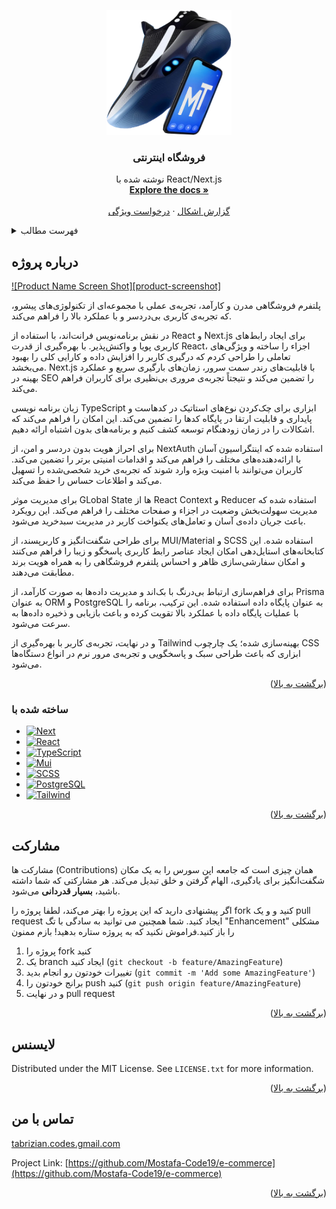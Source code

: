 <a name="readme-top"></a>

<div align="center">
  <a href="https://github.com/Mostafa-Code19/e-commerce">
    <img src="public/hero.png" alt="Logo" width="200" height="200">
  </a>

<h3 align="center">فروشگاه اینترنتی</h3>

  <p align="center">
    نوشته شده با React/Next.js
    <br />
    <a href="https://github.com/Mostafa-Code19/e-commerce"><strong>Explore the docs »</strong></a>
    <br />
    <br />
    <!-- <a href="https://github.com/Mostafa-Code19/e-commerce">View Demo</a>
    · -->
    <a href="https://github.com/Mostafa-Code19/e-commerce/issues">گزارش اشکال</a>
    ·
    <a href="https://github.com/Mostafa-Code19/e-commerce/issues">درخواست ویژگی</a>
  </p>
</div>

<!-- TABLE OF CONTENTS -->
<details>
  <summary>فهرست مطالب</summary>
  <ol>
    <li>
      <a href="#about-the-project">درباره پروژه</a>
      <ul>
        <li><a href="#built-with">ساخته شده با</a></li>
      </ul>
    </li>
    <li>
      <a href="#getting-started">برای اجرای برنامه</a>
      <ul>
        <li><a href="#prerequisites">پیش نیاز ها</a></li>
        <li><a href="#installation">نصب و راه اندازی</a></li>
      </ul>
    </li>
    <li><a href="#contributing">مشارکت</a></li>
    <li><a href="#license">لایسنس</a></li>
    <li><a href="#contact">تماس با من</a></li>
  </ol>
</details>

<!-- ABOUT THE PROJECT -->

## درباره پروژه

[![Product Name Screen Shot][product-screenshot]](https://example.com)

پلتفرم‌ فروشگاهی مدرن و کارآمد، تجربه‌ی عملی با مجموعه‌ای از تکنولوژی‌های پیشرو، که تجربه‌ی کاربری بی‌دردسر و با عملکرد بالا را فراهم می‌کند.

در نقش برنامه‌نویس فرانت‌اند، با استفاده از React و Next.js برای ایجاد رابط‌های کاربری پویا و واکنش‌پذیر. با بهره‌گیری از قدرت React، اجزاء را ساخته و ویژگی‌های تعاملی را طراحی کردم که درگیری کاربر را افزایش داده و کارایی کلی را بهبود می‌بخشد. Next.js با قابلیت‌های رندر سمت سرور، زمان‌های بارگیری سریع و عملکرد بهینه در SEO را تضمین می‌کند و نتیجتاً تجربه‌ی مروری بی‌نظیری برای کاربران فراهم می‌کند.

زبان برنامه نویسی TypeScript ابزاری برای چک‌کردن نوع‌های استاتیک در کدهاست و پایداری و قابلیت ارتقا در پایگاه کدها را تضمین می‌کند. این امکان را فراهم می‌کند که اشکالات را در زمان زودهنگام توسعه کشف کنیم و برنامه‌های بدون اشتباه ارائه دهیم.

برای احراز هویت بدون دردسر و امن، از NextAuth استفاده شده که اینتگراسیون آسان با ارائه‌دهنده‌های مختلف را فراهم می‌کند و اقدامات امنیتی برتر را تضمین می‌کند. کاربران می‌توانند با امنیت ویژه وارد شوند که تجربه‌ی خرید شخصی‌شده را تسهیل می‌کند و اطلاعات حساس را حفظ می‌کند.

برای مدیریت موثر GLobal State ها از React Context و Reducer استفاده شده که مدیریت سهولت‌بخش وضعیت در اجزاء و صفحات مختلف را فراهم می‌کند. این رویکرد باعث جریان داده‌ی آسان و تعامل‌های یکنواخت کاربر در مدیریت سبدخرید می‌شود.

برای طراحی شگفت‌انگیز و کاربرپسند، از MUI/Material و SCSS استفاده شده. این کتابخانه‌های استایل‌دهی امکان ایجاد عناصر رابط کاربری پاسخگو و زیبا را فراهم می‌کنند و امکان سفارشی‌سازی ظاهر و احساس پلتفرم فروشگاهی را به همراه هویت برند مطابقت می‌دهند.

برای فراهم‌سازی ارتباط بی‌درنگ با بک‌اند و مدیریت داده‌ها به صورت کارآمد، از Prisma به عنوان ORM و PostgreSQL به عنوان پایگاه داده استفاده شده. این ترکیب، برنامه را با عملیات پایگاه داده با عملکرد بالا تقویت کرده و باعث بازیابی و ذخیره داده‌ها به سرعت می‌شود.

و در نهایت، تجربه‌ی کاربر با بهره‌گیری از Tailwind بهینه‌سازی شده؛ یک چارچوب CSS ابزاری که باعث طراحی سبک و پاسخگویی و تجربه‌ی مرور نرم در انواع دستگاه‌ها می‌شود.

<p align="right">(<a href="#readme-top">برگشت به بالا</a>)</p>

### ساخته شده با

-  [![Next][Next.js]][Next-url]
-  [![React][React.js]][React-url]
-  [![TypeScript][TypeScript]][TypeScript-url]
-  [![Mui][Mui]][Mui-url]
-  [![SCSS][SCSS]][SCSS-url]
-  [![PostgreSQL][PostgreSQL]][PostgreSQL-url]
-  [![Tailwind][Tailwind]][Tailwind-url]

<p align="right">(<a href="#readme-top">برگشت به بالا</a>)</p>

<!-- GETTING STARTED -->
<!-- ## برای اجرای برنامه

توضیح نحوه‌ی ارائه‌ی دستورالعمل‌ها برای راه‌اندازی پروژه بر روی سیستم خود است.
برای دریافت یک نسخه لوکال و راه‌اندازی آن، این مراحل ساده را دنبال کنید. -->

<!-- ### پیش نیاز ها

با این دستور کلیه پکیج های مورد نظر نصب کنید
* npm
  ```sh
  npm install npm@latest -g
  ``` -->

<!-- ### نصب و راه اندازی

1. Clone the repo
   ```sh
   git clone https://github.com/Mostafa-Code19/e-commerce.git
   ```
2. Install NPM packages
   ```sh
   npm install
   ```
3. Enter these line in `.env`
   ```js
    DATABASE_URL='postgresql://postgres://user:pass@localhost/dbname'
    NEXTAUTH_SECRET='1a14d87914f7e03672dd251983ffd06f'
    NEXTAUTH_URL='http://localhost:3000'
   ``` -->

<!-- <p align="right">(<a href="#readme-top">برگشت به بالا</a>)</p> -->

<!-- CONTRIBUTING -->

## مشارکت

مشارکت ها (Contributions) همان چیزی است که جامعه اپن سورس را به یک مکان شگفت‌انگیز برای یادگیری، الهام گرفتن و خلق تبدیل می‌کند. هر مشارکتی که شما داشته باشید، **بسیار قدردانی** می‌شود.

اگر پیشنهادی دارید که این پروژه را بهتر می‌کند، لطفا پروژه را fork کنید و و یک pull request ایجاد کنید. شما همچنین می توانید به سادگی با تگ "Enhancement" مشکلی را باز کنید.فراموش نکنید که به پروژه ستاره بدهید! بازم ممنون

1. پروژه را fork کنید
2. یک branch ایجاد کنید (`git checkout -b feature/AmazingFeature`)
3. تغییرات خودتون رو انجام بدید (`git commit -m 'Add some AmazingFeature'`)
4. برانج خودتون را push کنید (`git push origin feature/AmazingFeature`)
5. و در نهایت pull request

<p align="right">(<a href="#readme-top">برگشت به بالا</a>)</p>

<!-- LICENSE -->

## لایسنس

Distributed under the MIT License. See `LICENSE.txt` for more information.

<p align="right">(<a href="#readme-top">برگشت به بالا</a>)</p>

<!-- CONTACT -->

## تماس با من

<a href="mailto:tabrizian.codes.gmail.com">tabrizian.codes.gmail.com</a>

Project Link: [https://github.com/Mostafa-Code19/e-commerce](https://github.com/Mostafa-Code19/e-commerce)

<p align="right">(<a href="#readme-top">برگشت به بالا</a>)</p>

<!-- MARKDOWN LINKS & IMAGES -->

[Next.js]: https://img.shields.io/badge/next.js-000000?style=for-the-badge&logo=nextdotjs&logoColor=white
[Next-url]: https://nextjs.org/
[React.js]: https://img.shields.io/badge/React-20232A?style=for-the-badge&logo=react&logoColor=61DAFB
[React-url]: https://reactjs.org/
[TypeScript]: https://img.shields.io/badge/TypeScript-3178C6?style=for-the-badge&logo=typescript&logoColor=white
[TypeScript-url]: https://www.typescriptlang.org/
[Mui]: https://img.shields.io/badge/mui-007FFF?style=for-the-badge&logo=mui&logoColor=white
[Mui-url]: https://mui.com
[SCSS]: https://img.shields.io/badge/sass-CC6699?style=for-the-badge&logo=sass&logoColor=white
[SCSS-url]: https://sass-lang.com
[PostgreSQL]: https://img.shields.io/badge/postgresql-4169E1?style=for-the-badge&logo=postgresql&logoColor=white
[PostgreSQL-url]: https://www.postgresql.org
[Tailwind]: https://img.shields.io/badge/tailwindcss-06B6D4?style=for-the-badge&logo=tailwindcss&logoColor=white
[Tailwind-url]: https://tailwindcss.com

